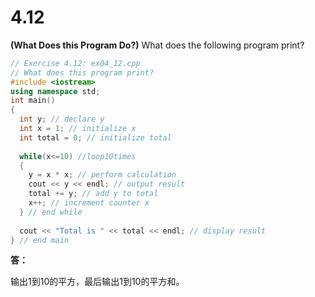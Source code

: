 # 4.12

**(What Does this Program Do?)** What does the following program print?

``` c++
// Exercise 4.12: ex04_12.cpp
// What does this program print?
#include <iostream>
using namespace std;
int main()
{  
  int y; // declare y  
  int x = 1; // initialize x  
  int total = 0; // initialize total    
  
  while(x<=10) //loop10times   
  {    
    y = x * x; // perform calculation    
    cout << y << endl; // output result    
    total += y; // add y to total    
    x++; // increment counter x  
  } // end while
  
  cout << "Total is " << total << endl; // display result 
} // end main
```

**答：**

输出1到10的平方，最后输出1到10的平方和。
